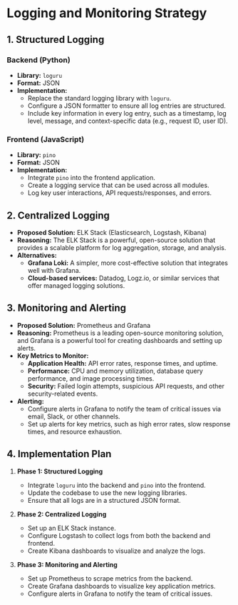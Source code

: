 # Logging and Monitoring Strategy

## 1. Structured Logging

### Backend (Python)

*   **Library:** `loguru`
*   **Format:** JSON
*   **Implementation:**
    *   Replace the standard logging library with `loguru`.
    *   Configure a JSON formatter to ensure all log entries are structured.
    *   Include key information in every log entry, such as a timestamp, log level, message, and context-specific data (e.g., request ID, user ID).

### Frontend (JavaScript)

*   **Library:** `pino`
*   **Format:** JSON
*   **Implementation:**
    *   Integrate `pino` into the frontend application.
    *   Create a logging service that can be used across all modules.
    *   Log key user interactions, API requests/responses, and errors.

## 2. Centralized Logging

*   **Proposed Solution:** ELK Stack (Elasticsearch, Logstash, Kibana)
*   **Reasoning:** The ELK Stack is a powerful, open-source solution that provides a scalable platform for log aggregation, storage, and analysis.
*   **Alternatives:**
    *   **Grafana Loki:** A simpler, more cost-effective solution that integrates well with Grafana.
    *   **Cloud-based services:** Datadog, Logz.io, or similar services that offer managed logging solutions.

## 3. Monitoring and Alerting

*   **Proposed Solution:** Prometheus and Grafana
*   **Reasoning:** Prometheus is a leading open-source monitoring solution, and Grafana is a powerful tool for creating dashboards and setting up alerts.
*   **Key Metrics to Monitor:**
    *   **Application Health:** API error rates, response times, and uptime.
    *   **Performance:** CPU and memory utilization, database query performance, and image processing times.
    *   **Security:** Failed login attempts, suspicious API requests, and other security-related events.
*   **Alerting:**
    *   Configure alerts in Grafana to notify the team of critical issues via email, Slack, or other channels.
    *   Set up alerts for key metrics, such as high error rates, slow response times, and resource exhaustion.

## 4. Implementation Plan

1.  **Phase 1: Structured Logging**
    *   Integrate `loguru` into the backend and `pino` into the frontend.
    *   Update the codebase to use the new logging libraries.
    *   Ensure that all logs are in a structured JSON format.

2.  **Phase 2: Centralized Logging**
    *   Set up an ELK Stack instance.
    *   Configure Logstash to collect logs from both the backend and frontend.
    *   Create Kibana dashboards to visualize and analyze the logs.

3.  **Phase 3: Monitoring and Alerting**
    *   Set up Prometheus to scrape metrics from the backend.
    *   Create Grafana dashboards to visualize key application metrics.
    *   Configure alerts in Grafana to notify the team of critical issues.